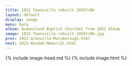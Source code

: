 ```yaml
---
title: 1922 Townsville rebuilt 1955YrBk
layout: default
display: image
menu: barq
album: Queensland Baptist Churches from 1851 Album
image: 1922-Townsville-rebuilt-1955YrBk.jpg
prev: 1922-Granville-Maryborough.html
next: 1923-Nundah-Memorial.html
---
```

{% include image-head.md %}
{% include image.html %}